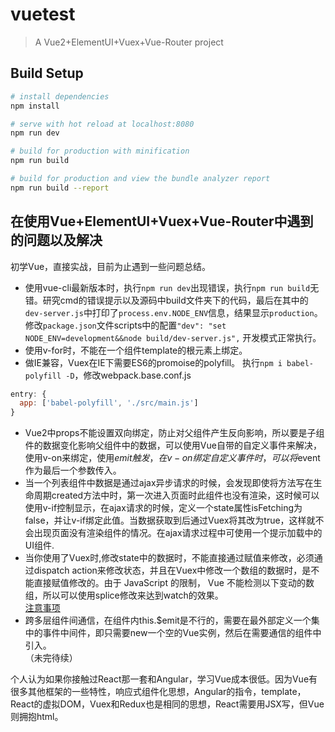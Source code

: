 # vuetest

> A Vue2+ElementUI+Vuex+Vue-Router project

## Build Setup

``` bash
# install dependencies
npm install

# serve with hot reload at localhost:8080
npm run dev

# build for production with minification
npm run build

# build for production and view the bundle analyzer report
npm run build --report
```

## 在使用Vue+ElementUI+Vuex+Vue-Router中遇到的问题以及解决  
初学Vue，直接实战，目前为止遇到一些问题总结。  
* 使用vue-cli最新版本时，执行`npm run dev`出现错误，执行`npm run build`无错。研究cmd的错误提示以及源码中build文件夹下的代码，最后在其中的`dev-server.js`中打印了`process.env.NODE_ENV`信息，结果显示`production`。修改`package.json`文件scripts中的配置`"dev": "set NODE_ENV=development&&node build/dev-server.js",` 开发模式正常执行。  
* 使用v-for时，不能在一个组件template的根元素上绑定。  
* 做IE兼容，Vuex在IE下需要ES6的promoise的polyfill。 执行`npm i babel-polyfill -D`，修改webpack.base.conf.js  
```js
entry: {
  app: ['babel-polyfill', './src/main.js']
}
```
* Vue2中props不能设置双向绑定，防止对父组件产生反向影响，所以要是子组件的数据变化影响父组件中的数据，可以使用Vue自带的自定义事件来解决，使用v-on来绑定，使用$emit触发，在v-on绑定自定义事件时，可以将$event作为最后一个参数传入。  
* 当一个列表组件中数据是通过ajax异步请求的时候，会发现即使将方法写在生命周期created方法中时，第一次进入页面时此组件也没有渲染，这时候可以使用v-if控制显示，在ajax请求的时候，定义一个state属性isFetching为false，并让v-if绑定此值。当数据获取到后通过Vuex将其改为true，这样就不会出现页面没有渲染组件的情况。在ajax请求过程中可使用一个提示加载中的UI组件.  
* 当你使用了Vuex时,修改state中的数据时，不能直接通过赋值来修改，必须通过dispatch action来修改状态，并且在Vuex中修改一个数组的数据时，是不能直接赋值修改的。由于 JavaScript 的限制， Vue 不能检测以下变动的数组，所以可以使用splice修改来达到watch的效果。  
[注意事项](https://cn.vuejs.org/v2/guide/list.html#注意事项)  
* 跨多层组件间通信，在组件内this.$emit是不行的，需要在最外部定义一个集中的事件中间件，即只需要new一个空的Vue实例，然后在需要通信的组件中引入。  
（未完待续）  


个人认为如果你接触过React那一套和Angular，学习Vue成本很低。因为Vue有很多其他框架的一些特性，响应式组件化思想，Angular的指令，template，React的虚拟DOM，Vuex和Redux也是相同的思想，React需要用JSX写，但Vue则拥抱html。
